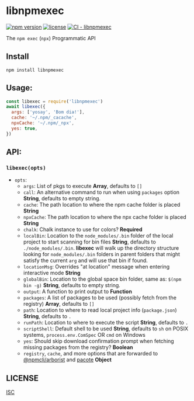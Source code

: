 # libnpmexec

[![npm version](https://img.shields.io/npm/v/libnpmexec.svg)](https://npm.im/libnpmexec)
[![license](https://img.shields.io/npm/l/libnpmexec.svg)](https://npm.im/libnpmexec)
[![CI - libnpmexec](https://github.com/npm/cli/actions/workflows/ci-libnpmexec.yml/badge.svg)](https://github.com/npm/cli/actions/workflows/ci-libnpmexec.yml)

The `npm exec` (`npx`) Programmatic API

## Install

`npm install libnpmexec`

## Usage:

```js
const libexec = require('libnpmexec')
await libexec({
  args: ['yosay', 'Bom dia!'],
  cache: '~/.npm/_cacache',
  npxCache: '~/.npm/_npx',
  yes: true,
})
```

## API:

### `libexec(opts)`

- `opts`:
  - `args`: List of pkgs to execute **Array<String>**, defaults to `[]`
  - `call`: An alternative command to run when using `packages` option **String**, defaults to empty string.
  - `cache`: The path location to where the npm cache folder is placed **String**
  - `npxCache`: The path location to where the npx cache folder is placed **String**
  - `chalk`: Chalk instance to use for colors? **Required**
  - `localBin`: Location to the `node_modules/.bin` folder of the local project to start scanning for bin files **String**, defaults to `./node_modules/.bin`. **libexec** will walk up the directory structure looking for `node_modules/.bin` folders in parent folders that might satisfy the current `arg` and will use that bin if found.
  - `locationMsg`: Overrides "at location" message when entering interactive mode **String**
  - `globalBin`: Location to the global space bin folder, same as: `$(npm bin -g)` **String**, defaults to empty string.
  - `output`: A function to print output to **Function**
  - `packages`: A list of packages to be used (possibly fetch from the registry) **Array<String>**, defaults to `[]`
  - `path`: Location to where to read local project info (`package.json`) **String**, defaults to `.`
  - `runPath`: Location to where to execute the script **String**, defaults to `.`
  - `scriptShell`: Default shell to be used **String**, defaults to `sh` on POSIX systems, `process.env.ComSpec` OR `cmd` on Windows
  - `yes`: Should skip download confirmation prompt when fetching missing packages from the registry? **Boolean**
  - `registry`, `cache`, and more options that are forwarded to [@npmcli/arborist](https://github.com/npm/arborist/) and [pacote](https://github.com/npm/pacote/#options) **Object**

## LICENSE

[ISC](LICENSE)
